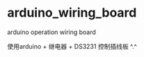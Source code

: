 arduino_wiring_board
====================

arduino operation wiring board


使用arduino + 继电器 + DS3231 控制插线板  ^.^



